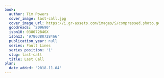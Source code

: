 ```yaml
---
book:
  author: Tim Powers
  cover_image: last-call.jpg
  cover_image_url: https://i.gr-assets.com/images/S/compressed.photo.goodreads.com/books/1348846326l/209690.jpg
  goodreads: '209690'
  isbn10: 038072846X
  isbn13: '9780380728466'
  publication_year: null
  series: Fault Lines
  series_position: '1'
  slug: last-call
  title: Last Call
plan:
  date_added: '2018-11-04'
---
```

